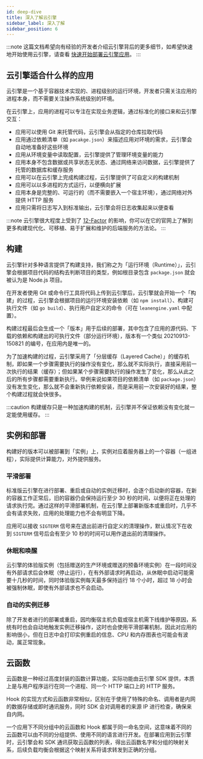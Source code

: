 ```yaml
---
id: deep-dive
title: 深入了解云引擎
sidebar_label: 深入了解
sidebar_position: 6
---
```


:::note
这篇文档希望向有经验的开发者介绍云引擎背后的更多细节，如希望快速地开始使用云引擎，请查看 [快速开始部署云引擎应用](/sdk/engine/deploy/getting-started)。
:::

## 云引擎适合什么样的应用

云引擎是一个基于容器技术实现的、进程级别的运行环境，开发者只需关注应用的进程本身，而不需要关注操作系统级别的环境。

在云引擎上，应用的进程可以专注在实现业务逻辑，通过标准化的接口来和云引擎交互：

- 应用可以使用 Git 来托管代码，云引擎会从指定的仓库拉取代码
- 应用通过依赖清单（如 `pacakge.json`）来描述应用对环境的需求，云引擎会自动地准备好这些环境
- 应用从环境变量中读取配置，云引擎提供了管理环境变量的能力
- 应用本身不包含数据或共享状态无状态、通过网络来访问数据，云引擎提供了托管的数据库和缓存服务
- 应用可以在云引擎上完成构建过程，云引擎提供了可自定义的构建机制
- 应用可以以多进程的方式运行，以便横向扩展
- 应用本身是完整的、可运行的（而不需要嵌入一个宿主环境），通过网络对外提供 HTTP 服务
- 应用只需将日志写入到标准输出，云引擎会将日志收集起来以便查看

:::note
云引擎很大程度上受到了 [12-Factor](https://12factor.net/zh_cn/) 的影响，你可以在它的官网上了解到更多构建现代化、可移植、易于扩展和维护的后端服务的方法论。
:::

## 构建
云引擎针对多种语言提供了构建支持，我们称之为「运行环境（Runtime）」，云引擎会根据项目代码的结构去判断项目的类型，例如根目录包含 `package.json` 就会被认为是 Node.js 项目。

在开发者使用 Git 或命令行工具将代码上传到云引擎后，云引擎就会开始一个「构建」的过程，云引擎会根据项目的运行环境安装依赖（如 `npm install`）、构建可执行文件（如 `go build`）、执行用户自定义的命令（可在 `leanengine.yaml` 中配置）。

构建过程最后会生成一个「版本」用于后续的部署，其中包含了应用的源代码、下载的依赖和构建出的可执行文件（部分运行环境），版本有一个类似 20210913-150821 的编号，在应用内是唯一的。

为了加速构建的过程，云引擎采用了「分层缓存（Layered Cache）」的缓存机制，即如果一个步骤需要执行的操作没有变化，那么就不实际执行，直接采用前一次执行的结果（缓存）；但如果某个步骤需要执行的操作发生了变化，那么从此之后的所有步骤都需要重新执行。举例来说如果项目的依赖清单（如 `package.json`）没有发生变化，那么就不会重新执行依赖安装，而是采用前一次安装好的结果，整个构建过程就会快很多。

:::caution
构建缓存只是一种加速构建的机制，云引擎并不保证依赖没有变化就一定能使用缓存。
:::

## 实例和部署
构建好的版本可以被部署到「实例」上，实例对应着服务器上的一个容器（一组进程），实际提供计算能力，对外提供服务。

### 平滑部署
标准版云引擎在进行部署、重启或自动的实例迁移时，会逐个启动新的容器，在新的容器工作正常后，旧的容器仍会保持运行至少 30 秒的时间，以便将正在处理的请求执行完。通过这样的平滑部署机制，在云引擎上部署新版本或重启时，几乎不会有请求失败，应用的处理能力也不会有明显下降。

应用可以接收 `SIGTERM` 信号来在退出前进行自定义的清理操作，默认情况下在收到 `SIGTERM` 信号后会有至少 10 秒的时间可以用作退出前的清理操作。

### 休眠和唤醒
云引擎的体验版实例（包括赠送的生产环境或赠送的预备环境实例）在一段时间没有外部请求后会休眠（停止运行），在有外部请求时再启动，从休眠中启动可能需要十几秒的时间，同时体验版实例每天最多保持运行 18 个小时，超过 18 小时会被强制休眠，即使有外部请求也不会启动。

### 自动的实例迁移
除了开发者进行的部署或重启，因均衡宿主机负载或宿主机需下线维护等原因，系统有时也会自动地触发实例迁移操作，这时也会使用平滑部署机制，因此对应用的影响很小，但在日志中会打印实例重启的信息、CPU 和内存图表也可能会有波动，属正常现象。

## 云函数
云函数是一种经过高度封装的函数计算功能，实际功能由云引擎 SDK 提供，本质上是与用户程序运行在同一个进程、同一个 HTTP 端口上的 HTTP 服务。

Hook 的实现方式和云函数非常相似，区别在于使用了特殊的命名、调用者是内网的数据存储或即时通讯服务，同时 SDK 会对调用者的来源 IP 进行检查，确保来自内网。

一个应用下不同分组中的云函数和 Hook 都属于同一命名空间，这意味着不同的云函数可以由不同的分组提供、使用不同的语言进行开发。在部署应用到云引擎时，云引擎会和 SDK 通讯获取云函数的列表，得出云函数名字和分组的映射关系，后续负载均衡会根据这个映射关系将请求转发到正确的分组。
